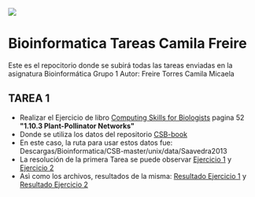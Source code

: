 ![ ](https://omniprex.com/wp-content/uploads/2018/04/bioinformatica.jpg)

# Bioinformatica Tareas Camila Freire
Este es el repocitorio donde se subirá todas las tareas enviadas en la asignatura Bioinformática Grupo 1
Autor: Freire Torres Camila Micaela

## TAREA 1

- Realizar el Ejercicio de libro [Computing Skills for Biologists](https://drive.google.com/file/d/18ul3LT6-ASxYxO_1u9lonjJBWjwPTxJb/view?usp=sharing) pagina 52 **"1.10.3 Plant-Pollinator Networks"**
- Donde se utiliza los datos del repositorio [CSB-book](https://github.com/CSB-book/CSB.git)
- En este caso, la ruta para usar estos datos fue: Descargas/Bioinformatica/CSB-master/unix/data/Saavedra2013
- La resolución de la primera Tarea se puede observar [Ejercicio 1](netsize.sh) y [Ejercicio 2](netsize_all.sh)
- Asì como los archivos, resultados de la misma: [Resultado Ejercicio 1](netsize.txt) y [ Resultado Ejercicio 2](netsize_all.txt)
